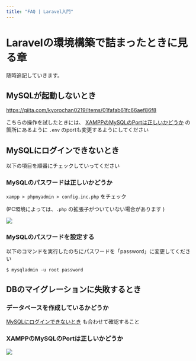 ```yaml
---
title: "FAQ | Laravel入門"
---
```


# Laravelの環境構築で詰まったときに見る章

随時追記していきます。

## MySQLが起動しないとき

https://qiita.com/kyorochan0219/items/01fafab61fc66aef86f8

こちらの操作を試したときには、 [XAMPPのMySQLのPortは正しいかどうか](#XAMPPのMySQLのPortは正しいかどうか) の箇所にあるように `.env` のportも変更するようにしてください

## MySQLにログインできないとき

以下の項目を順番にチェックしていってください

### MySQLのパスワードは正しいかどうか

`xampp > phpmyadmin > config.inc.php` をチェック

(PC環境によっては、`.php` の拡張子がついていない場合があります )

![](https://storage.googleapis.com/zenn-user-upload/xlhxom53dhjiwdbrxt0prdhya5fu)


### MySQLのパスワードを設定する

以下のコマンドを実行したのちにパスワードを「password」に変更してください

```
$ mysqladmin -u root password
```

## DBのマイグレーションに失敗するとき


### データベースを作成しているかどうか

[MySQLにログインできないとき](#MySQLにログインできないとき) も合わせて確認すること

### XAMPPのMySQLのPortは正しいかどうか

![](https://storage.googleapis.com/zenn-user-upload/2l23twykgfose1e10npcas9ro4xi)
